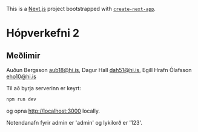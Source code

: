 This is a [Next.js](https://nextjs.org/) project bootstrapped with [`create-next-app`](https://github.com/vercel/next.js/tree/canary/packages/create-next-app).

# Hópverkefni 2

## Meðlimir

Auðun Bergsson aub18@hi.is, Dagur Hall dah51@hi.is, Egill Hrafn Ólafsson eho10@hi.is

Til að byrja serverinn er keyrt:

```bash
npm run dev
```

og opna [http://localhost:3000](http://localhost:3000) locally.

Notendanafn fyrir admin er 'admin' og lykilorð er '123'.
